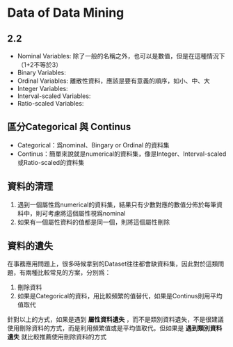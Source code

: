 # Data of Data Mining

## 2.2

- Nominal Variables: 除了一般的名稱之外，也可以是數值，但是在這種情況下（1+2不等於3）
- Binary Variables:
- Ordinal Variables: 離散性資料，應該是要有意義的順序，如小、中、大
- Integer Variables:
- Interval-scaled Variables:
- Ratio-scaled Variables:



##  區分Categorical 與 Continus

- Categorical：爲nominal、Bingary or Ordinal 的資料集
- Continus：簡單來說就是numerical的資料集，像是Integer、Interval-scaled或Ratio-scaled的資料集


## 資料的清理

1. 遇到一個屬性爲numerical的資料集，結果只有少數對應的數值分佈於每筆資料中，則可考慮將這個屬性視爲nominal
2. 如果有一個屬性資料的值都是同一個，則將這個屬性刪除


## 資料的遺失

在事務應用問題上，很多時候拿到的Dataset往往都會缺資料集，因此對於這類問題，有兩種比較常見的方案，分別爲：
1. 刪除資料
2. 如果是Categorical的資料，用比較頻繁的值替代，如果是Continus則用平均值取代


針對以上的方式，如果是遇到 __屬性資料遺失__ ，而不是類別資料遺失，不是很建議使用刪除資料的方式，而是利用頻繁值或是平均值取代。但如果是 __遇到類別資料遺失__ 就比較推薦使用刪除資料的方式
